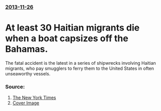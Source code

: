 ### [2013-11-26](/news/2013/11/26/index.md)

# At least 30 Haitian migrants die when a boat capsizes off the Bahamas. 

The fatal accident is the latest in a series of shipwrecks involving Haitian migrants, who pay smugglers to ferry them to the United States in often unseaworthy vessels.


### Source:

1. [The New York Times](http://www.nytimes.com/2013/11/27/us/10-haitians-dead-after-boat-capsizes-off-bahamas.html?_r=0)
1. [Cover Image](https://static01.nyt.com/images/2013/11/27/us/BOAT/BOAT-videoSixteenByNine600.jpg)
